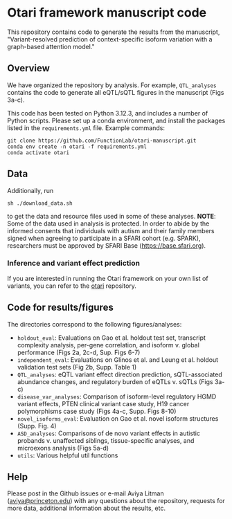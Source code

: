 # Otari framework manuscript code

This repository contains code to generate the results from the manuscript, "Variant-resolved prediction of context-specific isoform variation with a graph-based attention model."

## Overview

We have organized the repository by analysis. For example, `QTL_analyses` contains the code to generate all eQTL/sQTL figures in the manuscript (Figs 3a-c). 

This code has been tested on Python 3.12.3, and includes a number of Python scripts. Please set up a conda environment, and install the packages listed in the `requirements.yml` file. Example commands:

```
git clone https://github.com/FunctionLab/otari-manuscript.git
conda env create -n otari -f requirements.yml
conda activate otari
```

## Data

Additionally, run

```
sh ./download_data.sh
```

to get the data and resource files used in some of these analyses. 
**NOTE**: Some of the data used in analysis is protected. In order to abide by the informed consents that individuals with autism and their family members signed when agreeing to participate in a SFARI cohort (e.g. SPARK), researchers must be approved by SFARI Base (https://base.sfari.org).

### Inference and variant effect prediction

If you are interested in running the Otari framework on your own list of variants, you can refer to the [otari](https://github.com/FunctionLab/otari) repository. 

## Code for results/figures

The directories correspond to the following figures/analyses:
- `holdout_eval`: Evaluations on Gao et al. holdout test set, transcript complexity analysis, per-gene correlation, and isoform v. global performance (Figs 2a, 2c-d, Sup. Figs 6-7)
- `independent_eval`: Evaluations on Glinos et al. and Leung et al. holdout validation test sets (Fig 2b, Supp. Table 1)
- `QTL_analyses`: eQTL variant effect direction prediction, sQTL-associated abundance changes, and regulatory burden of eQTLs v. sQTLs (Figs 3a-c)
- `disease_var_analyses`: Comparison of isoform-level regulatory HGMD variant effects, PTEN clinical variant case study, H19 cancer polymorphisms case study (Figs 4a-c, Supp. Figs 8-10)
- `novel_isoforms_eval`: Evaluation on Gao et al. novel isoform structures (Supp. Fig. 4)
- `ASD_analyses`: Comparisons of de novo variant effects in autistic probands v. unaffected siblings, tissue-specific analyses, and microexons analysis (Figs 5a-d)
- `utils`: Various helpful util functions

## Help
Please post in the Github issues or e-mail Aviya Litman (aviya@princeton.edu) with any questions about the repository, requests for more data, additional information about the results, etc.  
